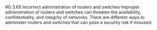 #G 3.65 Incorrect administration of routers and switches
Improper administration of routers and switches can threaten the availability, confidentiality, and integrity of networks. There are different ways to administer routers and switches that can pose a security risk if misused:



